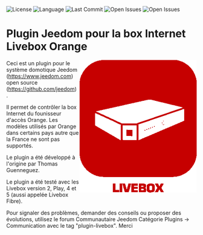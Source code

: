 ![License](https://badgen.net/github/license/jmvedrine/plugin-livebox) ![Language](https://badgen.net/badge/Language/PHP/blue)
![Last Commit](https://badgen.net/github/last-commit/jmvedrine/plugin-livebox)
![Open Issues](https://badgen.net/github/open-issues/jmvedrine/plugin-livebox) ![Open Issues](https://badgen.net/github/open-prs/jmvedrine/plugin-livebox)

# Plugin Jeedom pour la box Internet Livebox Orange

<img src="plugin_info/livebox_icon.png" align="right">

Ceci est un plugin pour le système domotique Jeedom (https://www.jeedom.com) open source (https://github.com/jeedom) .

Il permet de contrôler la box Internet du founisseur d'accès Orange. Les modèles utilisés par Orange dans certains pays autre que la France ne sont pas supportés.

Le plugin a été développé à l'origine par Thomas Guenneguez.

Le plugin a été testé avec les Livebox version 2, Play, 4 et 5 (aussi appelée Livebox Fibre).

Pour signaler des problèmes, demander des conseils ou proposer des évolutions, utilisez le forum Communautaire Jeedom Catégorie Plugins -> Communication avec le tag "plugin-livebox". Merci